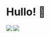 # Hullo! 👋

<img align = "left" src = "https://github-readme-stats.vercel.app/api?username=RedInJapanese&show_icons=true&theme=onedark" />

<img align = "center" src = "https://github-readme-stats.vercel.app/api/top-langs/?username=RedInJapanese&exclude_repo=ASDF&hide=javascript,html,css,java&layout=compact&theme=onedark"/>
